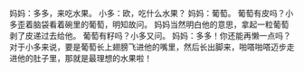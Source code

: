 妈妈：多多，来吃水果。
小多：欧，吃什么水果？
妈妈：葡萄。
葡萄有皮吗？小多歪着脑袋看着碗里的葡萄，明知故问。
妈妈当然明白他的意思，拿起一粒葡萄剥了皮递过去给他。
葡萄有籽吗？小多又问。
妈妈：多多！你还能再懒一点吗？
对于小多来说，要是葡萄长上翅膀飞进他的嘴里，然后长出脚来，啪嗒啪嗒迈步走进他的肚子里，那就是最理想的水果啦！

